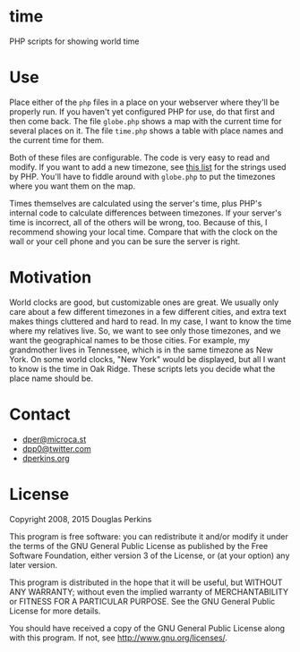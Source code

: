 time
====
PHP scripts for showing world time


Use
===
Place either of the `php` files in a place on your webserver where they'll be properly run.  If you haven't yet configured PHP for use, do that first and then come back. The file `globe.php` shows a map with the current time for several places on it. The file `time.php` shows a table with place names and the current time for them.

Both of these files are configurable. The code is very easy to read and modify. If you want to add a new timezone, see [this list](https://secure.php.net/manual/en/timezones.php) for the strings used by PHP. You'll have to fiddle around with `globe.php` to put the timezones where you want them on the map.

Times themselves are calculated using the server's time, plus PHP's internal code to calculate differences between timezones.  If your server's time is incorrect, all of the others will be wrong, too.  Because of this, I recommend showing your local time.  Compare that with the clock on the wall or your cell phone and you can be sure the server is right.


Motivation
==========
World clocks are good, but customizable ones are great.  We usually only care about a few different timezones in a few different cities, and extra text makes things cluttered and hard to read.  In my case, I want to know the time where my relatives live.  So, we want to see only those timezones, and we want the geographical names to be those cities.  For example, my grandmother lives in Tennessee, which is in the same timezone as New York.  On some world clocks, "New York" would be displayed, but all I want to know is the time in Oak Ridge.  These scripts lets you decide what the place name should be.


Contact
=======

* [dper@microca.st](https://microca.st/dper)
* [dpp0@twitter.com](https://twitter.com/dpp0)
* [dperkins.org](https://dperkins.org)


License
=======

Copyright 2008, 2015 Douglas Perkins

This program is free software: you can redistribute it and/or modify it under the terms of the GNU General Public License as published by the Free Software Foundation, either version 3 of the License, or (at your option) any later version.

This program is distributed in the hope that it will be useful, but WITHOUT ANY WARRANTY; without even the implied warranty of MERCHANTABILITY or FITNESS FOR A PARTICULAR PURPOSE.  See the GNU General Public License for more details.

You should have received a copy of the GNU General Public License along with this program.  If not, see <http://www.gnu.org/licenses/>.
